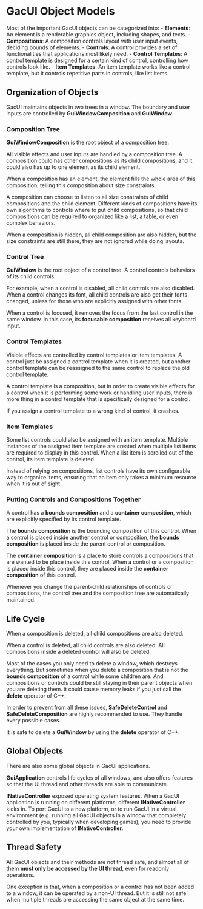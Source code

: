 # GacUI Object Models

Most of the important GacUI objects can be categorized into: - **Elements**: An element is a renderable graphics object, including shapes, and texts. - **Compositions**: A composition controls layout with user input events, deciding bounds of elements. - **Controls**: A control provides a set of functionalities that applications most likely need. - **Control Templates**: A control template is designed for a certain kind of control, controlling how controls look like. - **Item Templates**: An item template works like a control template, but it controls repetitive parts in controls, like list items.

## Organization of Objects

GacUI maintains objects in two trees in a window. The boundary and user inputs are controlled by **GuiWindowComposition** and **GuiWindow**.

### Composition Tree

**GuiWindowComposition** is the root object of a composition tree.

All visible effects and user inputs are handled by a composition tree. A composition could has other compositions as its child compositions, and it could also has up to one element as its child element.

When a composition has an element, the element fills the whole area of this composition, telling this composition about size constraints.

A composition can choose to listen to all size constraints of child compositions and the child element. Different kinds of compositions have its own algorithms to controls where to put child compositions, so that child compositions can be required to organized like a list, a table, or even complex behaviors.

When a composition is hidden, all child composition are also hidden, but the size constraints are still there, they are not ignored while doing layouts.

### Control Tree

**GuiWindow** is the root object of a control tree. A control controls behaviors of its child controls.

For example, when a control is disabled, all child controls are also disabled. When a control changes its font, all child controls are also get their fonts changed, unless for those who are explicitly assigned with other fonts.

When a control is focused, it removes the focus from the last control in the same window. In this case, its **focusable composition** receives all keyboard input.

### Control Templates

Visible effects are controlled by control templates or item templates. A control just be assigned a control template when it is created, but another control template can be reassigned to the same control to replace the old control template.

A control template is a composition, but in order to create visible effects for a control when it is performing some work or handling user inputs, there is more thing in a control template that is specifically designed for a control.

If you assign a control template to a wrong kind of control, it crashes.

### Item Templates

Some list controls could also be assigned with an item template. Multiple instances of the assigned item template are created when multiple list items are required to display in this control. When a list item is scrolled out of the control, its item template is deleted.

Instead of relying on compositions, list controls have its own configurable way to organize items, ensuring that an item only takes a minimum resource when it is out of sight.

### Putting Controls and Compositions Together

A control has a **bounds composition** and a **container composition**, which are explicitly specified by its control template.

The **bounds composition** is the bounding composition of this control. When a control is placed inside another control or composition, the **bounds composition** is placed inside the parent control or composition.

The **container composition** is a place to store controls a compositions that are wanted to be place inside this control. When a control or a composition is placed inside this control, they are placed inside the **container composition** of this control.

Whenever you change the parent-child relationships of controls or compositions, the control tree and the composition tree are automatically maintained.

## Life Cycle

When a composition is deleted, all child compositions are also deleted.

When a control is deleted, all child controls are also deleted. All compositions inside a deleted control will also be deleted.

Most of the cases you only need to delete a window, which destroys everything. But sometimes when you delete a composition that is not the **bounds composition** of a control while some children are. And compositions or controls could be still staying in their parent objects when you are deleting them. it could cause memory leaks if you just call the **delete** operator of C++.

In order to prevent from all these issues, **SafeDeleteControl** and **SafeDeleteComposition** are highly recommended to use. They handle every possible cases.

It is safe to delete a **GuiWindow** by using the **delete** operator of C++.

## Global Objects

There are also some global objects in GacUI applications.

**GuiApplication** controls life cycles of all windows, and also offers features so that the UI thread and other threads are able to communicate.

**INativeController** exposed operating system features. When a GacUI application is running on different platforms, different **INativeController** kicks in. To port GacUI to a new platform, or to run GacUI in a virtual environment (e.g. running all GacUI objects in a window that completely controlled by you, typically when developing games), you need to provide your own implementation of **INativeController**.

## Thread Safety

All GacUI objects and their methods are not thread safe, and almost all of them **must only be accessed by the UI thread**, even for readonly operations.

One exception is that, when a composition or a control has not been added to a window, it can be operated by a non-UI thread. But it is still not safe when multiple threads are accessing the same object at the same time.

